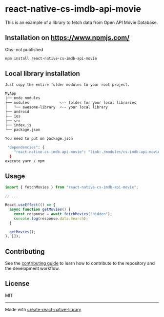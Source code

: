 # react-native-cs-imdb-api-movie

This is an example of a library to fetch data from Open API Movie Database.

## Installation on https://www.npmjs.com/

Obs: not published

```sh
npm install react-native-cs-imdb-api-movie
```

## Local library installation

```sh
Just copy the entire folder modules to your root project.

MyApp
├── node_modules
├── modules              <-- folder for your local libraries
│   └── awesome-library  <-- your local library
├── android
├── ios
├── src
├── index.js
└── package.json

You need to put on package.json

 "dependencies": {
    "react-native-cs-imdb-api-movie": "link:./modules/cs-imdb-api-movie"
  }
execute yarn / npm
```

## Usage

```js
import { fetchMovies } from "react-native-cs-imdb-api-movie";

// ...

React.useEffect(() => {
  async function getMovies() {
    const response = await fetchMovies("hidden");
    console.log(response.data.Search);
  }

  getMovies();
}, []);
```

## Contributing

See the [contributing guide](CONTRIBUTING.md) to learn how to contribute to the repository and the development workflow.

## License

MIT

---

Made with [create-react-native-library](https://github.com/callstack/react-native-builder-bob)
